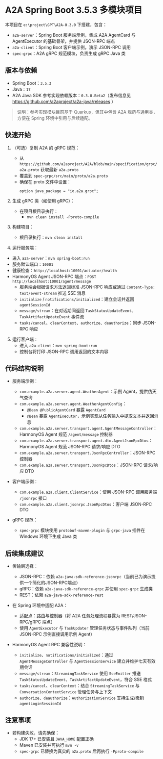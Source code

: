 # A2A Spring Boot 3.5.3 多模块项目

本项目在 `e:\project\GPT\A2A-0.3.0` 下搭建，包含：
- `a2a-server`：Spring Boot 服务端示例，集成 A2A AgentCard 与 AgentExecutor 的基础骨架，并提供 JSON-RPC 端点
- `a2a-client`：Spring Boot 客户端示例，演示 JSON-RPC 调用
- `spec-grpc`：A2A gRPC 规范模块，负责生成 gRPC Java 类

## 版本与依赖
- Spring Boot：`3.5.3`
- Java：`17`
- A2A Java SDK 参考实现依赖版本：`0.3.0.Beta2`（发布信息见 https://github.com/a2aproject/a2a-java/releases ）

> 说明：参考实现模块目前基于 Quarkus，但其中包含 A2A 规范与通用类，方便在 Spring 环境中引用与后续适配。

## 快速开始

1. （可选）复制 A2A 的 gRPC 规范：
   - 从 `https://github.com/a2aproject/A2A/blob/main/specification/grpc/a2a.proto` 获取最新 `a2a.proto`
   - 覆盖到 `spec-grpc/src/main/proto/a2a.proto`
   - 确保在 proto 文件中设置：
     ```
     option java_package = "io.a2a.grpc";
     ```

2. 生成 gRPC 类（如使用 gRPC）：
   - 在项目根目录执行：
     - `mvn clean install -Pproto-compile`

3. 构建项目：
   - 根目录执行：`mvn clean install`

4. 运行服务端：
  - 进入 `a2a-server`：`mvn spring-boot:run`
  - 服务默认端口：`10001`
  - 健康检查：`http://localhost:10001/actuator/health`
  - HarmonyOS Agent JSON-RPC 端点：`POST http://localhost:10001/agent/message`
    - 服务端会根据请求方法返回标准 JSON-RPC 响应或通过 `Content-Type: text/event-stream` 推送 SSE 消息
    - `initialize` / `notifications/initialized`：建立会话并返回 `agentSessionId`
    - `message/stream`：在对话期间返回 `TaskStatusUpdateEvent`、`TaskArtifactUpdateEvent` 事件流
    - `tasks/cancel`、`clearContext`、`authorize`、`deauthorize`：同步 JSON-RPC 响应

5. 运行客户端：
   - 进入 `a2a-client`：`mvn spring-boot:run`
   - 控制台将打印 JSON-RPC 调用返回的文本内容

## 代码结构说明

- 服务端示例：
  - `com.example.a2a.server.agent.WeatherAgent`：示例 Agent，提供伪天气查询
  - `com.example.a2a.server.agent.WeatherAgentConfig`：
    - `@Bean @PublicAgentCard` 暴露 `AgentCard`
    - `@Bean` 暴露 `AgentExecutor`，示例实现从任务输入中提取文本并返回消息
  - `com.example.a2a.server.transport.agent.AgentMessageController`：HarmonyOS Agent 规范 `/agent/message` 控制器
  - `com.example.a2a.server.transport.agent.dto.AgentJsonRpcDtos`：HarmonyOS Agent 规范 JSON-RPC 请求/响应 DTO
  - `com.example.a2a.server.transport.JsonRpcController`：JSON-RPC 控制器
  - `com.example.a2a.server.transport.JsonRpcDtos`：JSON-RPC 请求/响应 DTO

- 客户端示例：
  - `com.example.a2a.client.ClientService`：使用 JSON-RPC 调用服务端 `/jsonrpc` 接口
  - `com.example.a2a.client.jsonrpc.JsonRpcDtos`：客户端 JSON-RPC DTO

- gRPC 规范：
  - `spec-grpc` 模块使用 `protobuf-maven-plugin` 与 `grpc-java` 插件在 Windows 环境下生成 Java 类

## 后续集成建议

- 传输层选择：
  - JSON-RPC：依赖 `a2a-java-sdk-reference-jsonrpc`（当前已为演示提供一个简化的JSON-RPC端点）
  - gRPC：依赖 `a2a-java-sdk-reference-grpc` 并使用 `spec-grpc` 生成类
  - REST：依赖 `a2a-java-sdk-reference-rest`

- 在 Spring 环境中适配 A2A：
  - 适配点：路由与控制器（将 A2A 任务处理流程暴露为 REST/JSON-RPC/gRPC 端点）
  - 使用 `AgentExecutor` 与 `TaskUpdater` 管理任务状态与事件队列（当前 JSON-RPC 示例直接调用示例 Agent）

- HarmonyOS Agent RPC 兼容性说明：
  - `initialize`、`notifications/initialized`：通过 `AgentMessageController` 与 `AgentSessionService` 建立并维护七天有效期会话
  - `message/stream`：`StreamingTaskService` 使用 `SseEmitter` 推送 `TaskStatusUpdateEvent`、`TaskArtifactUpdateEvent`，符合 SSE 格式
  - `tasks/cancel`、`clearContext`：结合 `StreamingTaskService` 与 `ConversationContextService` 管理任务与上下文
  - `authorize`、`deauthorize`：`AuthorizationService` 支持生成/撤销 `agentLoginSessionId`

## 注意事项

- 若构建失败，请先确保：
  - JDK 17+ 已安装且 `JAVA_HOME` 配置正确
  - Maven 已安装并可执行 `mvn -v`
  - `spec-grpc` 已替换为真实的 `a2a.proto` 后再执行 `-Pproto-compile`